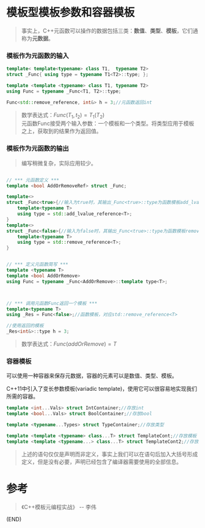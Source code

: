 # 模板型模板参数和容器模板      

> 事实上，C++元函数可以操作的数据包括三类：**数值**、**类型**、**模板**，它们通称为**元数据**。    


### 模板作为元函数的输入      

```CPP
template< template<typename> class T1,  typename T2>
struct _Func{ using type = typename T1<T2>::type; };

template <template <typename> class T1, typename T2>
using Func = typename _Func<T1, T2>::type;

Func<std::remove_reference, int&> h = 3;//元函数返回int    
```

> 数学表达式：$Func(T_1, t_2) = T_1(T_2)$      
> 元函数Func接受两个输入参数：一个模板和一个类型。将类型应用于模板之上，获取到的结果作为返回值。    


### 模板作为元函数的输出      

> 编写稍微复杂，实际应用较少。    

```CPP

// *** 元函数定义 ***    
template <bool AddOrRemoveRef> struct _Func;

template<>
struct _Func<true>{//输入为true时，其输出_Func<true>::type为函数模板add_lvalue_reference
    template<typename T>
    using type = std::add_lvalue_reference<T>;
}
template<>
struct _Func<false>{//输入为false时，其输出_Func<true>::type为函数模板remove_reference
    template<typename T>
    using type = std::remove_reference<T>;
}


// *** 定义元函数简写 ***  
template <typename T>
template <bool AddOrRemove>
using Func = typename _Func<AddOrRemove>::template type<T>;



// *** 调用元函数Func返回一个模板 ***  
template<typename T>
using _Res = Func<false>;//函数模板，对应std::remove_reference<T>

//使用返回的模板  
_Res<int&>::type h = 3;
```
> 数学表达式：$Func(addOrRemove) = T$    


### 容器模板      

可以使用一种容器来保存元数据，容器的元素可以是数值、类型、模板。      

C++11中引入了变长参数模板(variadic template)，使用它可以很容易地实现我们所需的容器。    

```CPP
template <int...Vals> struct IntContainer;//存放int
template <bool...Vals> struct BoolContainer;//存放bool

template <typename...Types> struct TypeContainer;//存放类型

template <template <typename> class...T> struct TemplateCont;//存放模板  
template <template <typename...> class...T> struct TemplateCont2;//存放模板，但每个模板可以放置多个类型信息    
```

> 上述的语句仅仅是声明而非定义，事实上我们可以在语句后加入大括号形成定义，但是没有必要，声明已经包含了编译器需要使用的全部信息。      


# 参考      

> 《C++模板元编程实战》 -- 李伟    



(END)    